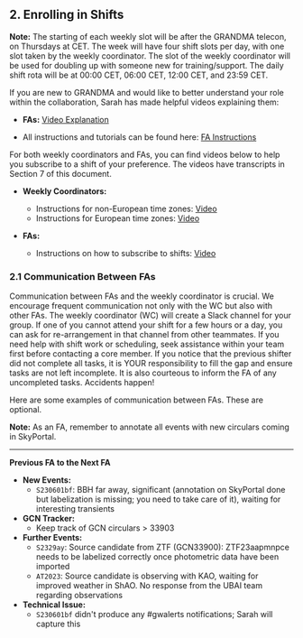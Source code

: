 ## 2. Enrolling in Shifts

**Note:** The starting of each weekly slot will be after the GRANDMA telecon, on Thursdays at CET. The week will have four shift slots per day, with one slot taken by the weekly coordinator. The slot of the weekly coordinator will be used for doubling up with someone new for training/support. The daily shift rota will be at 00:00 CET, 06:00 CET, 12:00 CET, and 23:59 CET.

If you are new to GRANDMA and would like to better understand your role within the collaboration, Sarah has made helpful videos explaining them:

- **FAs:** [Video Explanation](https://www.youtube.com/watch?v=3LtLRkEGx0w)

- All instructions and tutorials can be found here: [FA Instructions](https://forge.in2p3.fr/projects/grandma/wiki/FAinstruction_)

For both weekly coordinators and FAs, you can find videos below to help you subscribe to a shift of your preference. The videos have transcripts in Section 7 of this document.

- **Weekly Coordinators:**
  - Instructions for non-European time zones: [Video](https://www.youtube.com/watch?v=LPvvChG1Lg8)
  - Instructions for European time zones: [Video](https://www.youtube.com/watch?v=9L1OJ77OI_I)

- **FAs:**
  - Instructions on how to subscribe to shifts: [Video](https://www.youtube.com/watch?v=0QNlvaGl7XY)

### 2.1 Communication Between FAs

Communication between FAs and the weekly coordinator is crucial. We encourage frequent communication not only with the WC but also with other FAs. The weekly coordinator (WC) will create a Slack channel for your group. If one of you cannot attend your shift for a few hours or a day, you can ask for re-arrangement in that channel from other teammates. If you need help with shift work or scheduling, seek assistance within your team first before contacting a core member. If you notice that the previous shifter did not complete all tasks, it is YOUR responsibility to fill the gap and ensure tasks are not left incomplete. It is also courteous to inform the FA of any uncompleted tasks. Accidents happen!

Here are some examples of communication between FAs. These are optional.

**Note:** As an FA, remember to annotate all events with new circulars coming in SkyPortal.

---

**Previous FA to the Next FA**

- **New Events:**
  - `S230601bf`: BBH far away, significant (annotation on SkyPortal done but labelization is missing; you need to take care of it), waiting for interesting transients
- **GCN Tracker:**
  - Keep track of GCN circulars > 33903
- **Further Events:**
  - `S2329ay`: Source candidate from ZTF (GCN33900): ZTF23aapmnpce needs to be labelized correctly once photometric data have been imported
  - `AT2023`: Source candidate is observing with KAO, waiting for improved weather in ShAO. No response from the UBAI team regarding observations
- **Technical Issue:**
  - `S230601bf` didn't produce any #gwalerts notifications; Sarah will capture this

